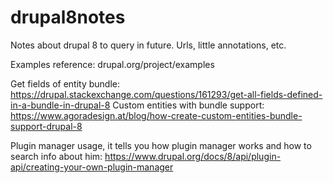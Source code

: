 # drupal8notes
Notes about drupal 8 to query in future. Urls, little annotations, etc.

Examples reference: drupal.org/project/examples

Get fields of entity bundle: https://drupal.stackexchange.com/questions/161293/get-all-fields-defined-in-a-bundle-in-drupal-8
Custom entities with bundle support: https://www.agoradesign.at/blog/how-create-custom-entities-bundle-support-drupal-8

Plugin manager usage, it tells you how plugin manager works and how to search info about him: https://www.drupal.org/docs/8/api/plugin-api/creating-your-own-plugin-manager

